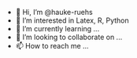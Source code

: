 - 👋 Hi, I’m @hauke-ruehs
- 👀 I’m interested in Latex, R, Python
- 🌱 I’m currently learning ...
- 💞️ I’m looking to collaborate on ...
- 📫 How to reach me ...

<!---
hauke-ruehs/hauke-ruehs is a ✨ special ✨ repository because its `README.md` (this file) appears on your GitHub profile.
You can click the Preview link to take a look at your changes.
--->
